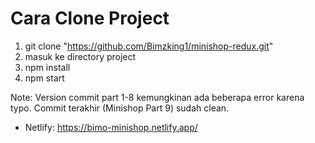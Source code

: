# Cara Clone Project

1. git clone "https://github.com/Bimzking1/minishop-redux.git"
2. masuk ke directory project
3. npm install
4. npm start

Note: Version commit part 1-8 kemungkinan ada beberapa error karena typo. Commit terakhir (Minishop Part 9) sudah clean.

- Netlify: https://bimo-minishop.netlify.app/